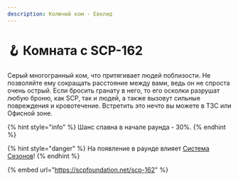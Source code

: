 ```yaml
---
description: Колючий ком - Евклид
---
```


# 🪝 Комната с SCP-162

Серый многогранный ком, что притягивает людей поблизости. Не позволяйте ему сокращать расстояние между вами, ведь он не спроста очень острый. Если бросить гранату в него, то его осколки разрушат любую броню, как SCP, так и людей, а также вызовут сильные повреждения и кровотечение. Встретить это нечто вы можете в ТЗС или Офисной зоне.

{% hint style="info" %}
Шанс спавна в начале раунда - 30%.
{% endhint %}

{% hint style="danger" %}
На появление в раунде влияет [Система Сезонов](../server-systems/seasons-system.md)!
{% endhint %}

{% embed url="https://scpfoundation.net/scp-162" %}
